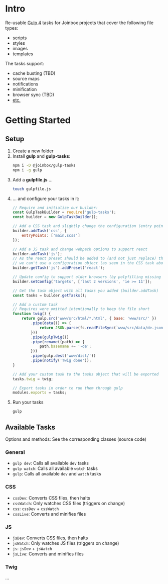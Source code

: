 # Intro

Re-usable [Gulp 4](https://github.com/gulpjs/gulp/tree/4.0) tasks for Joinbox projects that cover the following file types:
- scripts 
- styles
- images
- templates

The tasks support:
- cache busting (TBD)
- source maps
- notifications
- minification
- browser sync (TBD)
- [etc.](https://docs.google.com/document/d/17fVNqmN2PVGjidU9FeCPYTgMFJ66z9ZE5jEPlf9TAUQ)

# Getting Started

## Setup

1. Create a new folder
1. Install **gulp** and **gulp-tasks**:
    ```bash
    npm i -D @joinbox/gulp-tasks
    npm i -g gulp
    ```
1. Add a **gulpfile.js** …
    ```bash
    touch gulpfile.js
    ```
1. … and configure your tasks in it:
    ```javascript
    // Require and initialize our builder:
    const GulpTaskBuilder = require('gulp-tasks');
    const builder = new GulpTaskBuilder();
    
    // Add a CSS task and slightly change the configuration (entry point)
    builder.addTask('css', {
        entryPoints: ['main.scss']
    });

    // Add a JS task and change webpack options to support react
    builder.addTask('js');
    // As the react preset should be added to (and not just replace) the current presets,
    // we can't use a configuration object (as seen in the CSS task above)
    builder.getTask('js').addPreset('react');

    // Update config to support older browsers (by polyfilling missing features)
    builder.setConfig('targets', ['last 2 versions', 'ie >= 11']);

    // Get the task object with all tasks you added (builder.addTask)
    const tasks = builder.getTasks();

    // Add a custom task
    // Requires were omitted intentionally to keep the file short
    function twig() {
        return gulp.src('www/src/html/*.html', { base: 'www/src/' })
            .pipe(data(() => {
                return JSON.parse(fs.readFileSync(`www/src/data/de.json`));
            }))
            .pipe(gulpTwig())
            .pipe(rename((path) => {
                path.basename += '-de';
            }))
            .pipe(gulp.dest('www/dist/'))
            .pipe(notify('Twig done'));
    }

    // Add your custom task to the tasks object that will be exported
    tasks.twig = twig;

    // Export tasks in order to run them through gulp
    modules.exports = tasks;
    ```
1. Run your tasks
    ```bash
    gulp
    ```


## Available Tasks

Options and methods: See the corresponding classes (source code)

### General
- `gulp dev`: Calls all available `dev` tasks 
- `gulp watch`: Calls all available `watch` tasks
- `gulp`: Calls all available `dev` and `watch` tasks

### CSS
- `cssDev`: Converts CSS files, then halts
- `cssWatch`: Only watches CSS files (triggers on change)
- `css`: `cssDev` + `cssWatch`
- `cssLive`: Converts and minifies files

### JS
- `jsDev`: Converts CSS files, then halts
- `jsWatch`: Only watches JS files (triggers on change)
- `js`: `jsDev` + `jsWatch`
- `jsLive`: Converts and minifies files

### Twig
…


